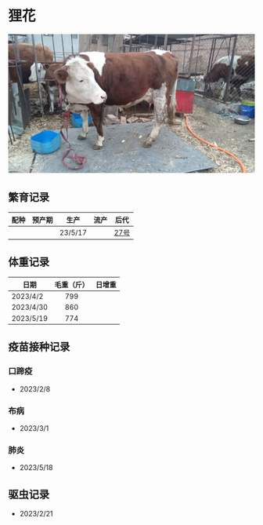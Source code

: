 # 狸花
![狸花](/images/simmental/fourth/狸花.jpg)

## 繁育记录
|配种|预产期|生产|流产|后代|
|:------:|:------:|:------:  |:------:|:--------------------:|
|        |        |23/5/17   |        |[27号](../third/27.md)|

## 体重记录
| 日期           |    毛重（斤）  |日增重|
| ------------- | :-----------: |:---:|
| 2023/4/2     |      799      |     |
| 2023/4/30     |      860      |     |
| 2023/5/19    |      774      |  |

## 疫苗接种记录
### 口蹄疫
- 2023/2/8
### 布病
- 2023/3/1
### 肺炎
- 2023/5/18

## 驱虫记录
- 2023/2/21
